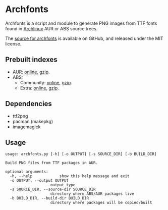 # Archfonts

Archfonts is a script and module to generate PNG images from TTF fonts
found in [Archlinux](http://www.archlinux.org/) AUR or ABS source
trees.

The [source for archfonts](http://github.com/ternstor/archfonts) is
available on GitHub, and released under the MIT license.

## Prebuilt indexes

* AUR: [online](http://ternstor.github.com/archfonts/aur.html),
[gzip](http://ternstor.github.com/archfonts/aur.tar.gz).
* ABS: 
    * Community: [online](http://ternstor.github.com/archfonts/community.html),
    [gzip](http://ternstor.github.com/archfonts/community.tar.gz).
    * Extra: [online](http://ternstor.github.com/archfonts/extra.html),
    [gzip](http://ternstor.github.com/archfonts/extra.tar.gz).

## Dependencies

* ttf2png
* pacman (makepkg)
* imagemagick

## Usage

	usage: archfonts.py [-h] [-o OUTPUT] [-s SOURCE_DIR] [-b BUILD_DIR]

	Build PNG files from TTF packages in AUR.

	optional arguments:
	  -h, --help            show this help message and exit
	  -o OUTPUT, --output OUTPUT
		                output type
	  -s SOURCE_DIR, --source-dir SOURCE_DIR
		                directory where ABS/AUR packages live
	  -b BUILD_DIR, --build-dir BUILD_DIR
		                directory where packages will be copied/built

